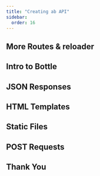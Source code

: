 ```yaml
---
title: "Creating ab API"
sidebar:
  order: 16
---
```


## More Routes & reloader

## Intro to Bottle

## JSON Responses

## HTML Templates

## Static Files

## POST Requests

## Thank You
